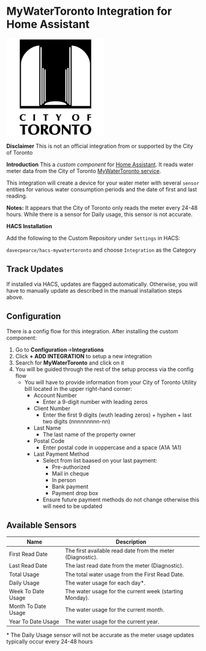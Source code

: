 # MyWaterToronto Integration for Home Assistant

![logo](logo.png)

**Disclaimer**
This is not an official integration from or supported by the City of Toronto

**Introduction**
This a _custom component_ for [Home Assistant](https://www.home-assistant.io/). It reads water meter data from the City of Toronto [MyWaterToronto service](https://www.toronto.ca/services-payments/water-environment/how-to-use-less-water/mywatertoronto/).

This integration will create a device for your water meter with several `sensor` entities for various water consumption periods and the date of first and last reading.

**Notes:**
It appears that the City of Toronto only reads the meter every 24-48 hours. While there is a sensor for Daily usage, this sensor is not accurate.

**HACS Installation**

Add the following to the Custom Repository under `Settings` in HACS:

`davecpearce/hacs-mywatertoronto` and choose `Integration` as the Category

## Track Updates

If installed via HACS, updates are flagged automatically. Otherwise, you will have to manually update as described in the manual installation steps above.

## Configuration

There is a config flow for this integration. After installing the custom component:

1. Go to **Configuration**->**Integrations**
2. Click **+ ADD INTEGRATION** to setup a new integration
3. Search for **MyWaterToronto** and click on it
4. You will be guided through the rest of the setup process via the config flow
   - You will have to provide information from your City of Toronto Utility bill located in the upper right-hand corner:
     - Account Number
       - Enter a 9-digit number with leading zeros
     - Client Number
       - Enter the first 9 digits (wuth leading zeros) + hyphen + last two digits (nnnnnnnnn-nn)
     - Last Name
       - The last name of the property owner
     - Postal Code
       - Enter postal code in uoppercase and a space (A1A 1A1)
     - Last Payment Method
       - Select from list baased on your last payment:
         - Pre-authorized
         - Mail in cheque
         - In person
         - Bank payment
         - Payment drop box
       - Ensure future payment methods do not change otherwise this will need to be updated

## Available Sensors

| Name                | Description                                                |
| ------------------- | ---------------------------------------------------------- |
| First Read Date     | The first available read date from the meter (Diagnostic). |
| Last Read Date      | The last read date from the meter (Diagnostic).            |
| Total Usage         | The total water usage from the First Read Date.            |
| Daily Usage         | The water usage for each day\*.                            |
| Week To Date Usage  | The water usage for the current week (starting Monday).    |
| Month To Date Usage | The water usage for the current month.                     |
| Year To Date Usage  | The water usage for the current year.                      |

\* The Daily Usage sensor will not be accurate as the meter usage updates typically occur every 24-48 hours
